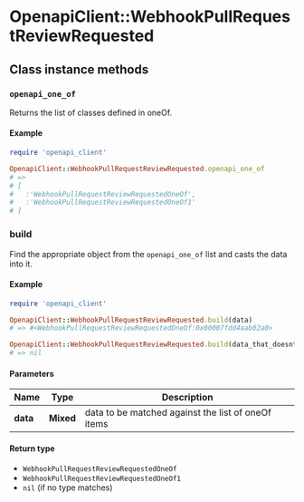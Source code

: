 # OpenapiClient::WebhookPullRequestReviewRequested

## Class instance methods

### `openapi_one_of`

Returns the list of classes defined in oneOf.

#### Example

```ruby
require 'openapi_client'

OpenapiClient::WebhookPullRequestReviewRequested.openapi_one_of
# =>
# [
#   :'WebhookPullRequestReviewRequestedOneOf',
#   :'WebhookPullRequestReviewRequestedOneOf1'
# ]
```

### build

Find the appropriate object from the `openapi_one_of` list and casts the data into it.

#### Example

```ruby
require 'openapi_client'

OpenapiClient::WebhookPullRequestReviewRequested.build(data)
# => #<WebhookPullRequestReviewRequestedOneOf:0x00007fdd4aab02a0>

OpenapiClient::WebhookPullRequestReviewRequested.build(data_that_doesnt_match)
# => nil
```

#### Parameters

| Name | Type | Description |
| ---- | ---- | ----------- |
| **data** | **Mixed** | data to be matched against the list of oneOf items |

#### Return type

- `WebhookPullRequestReviewRequestedOneOf`
- `WebhookPullRequestReviewRequestedOneOf1`
- `nil` (if no type matches)

